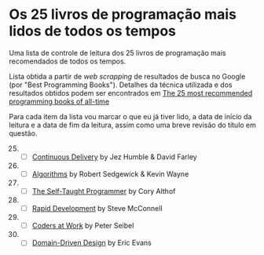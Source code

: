 # Os 25 livros de programação mais lidos de todos os tempos

Uma lista de controle de leitura dos 25 livros de programação mais recomendados de todos os tempos.

Lista obtida a partir de *web scrapping* de resultados de busca no Google (por "Best Programming Books"). Detalhes da técnica utilizada e dos resultados obtidos podem ser encontrados em [The 25 most recommended programming books of all-time](https://www.daolf.com/posts/best-programming-books/)

Para cada item da lista vou marcar o que eu já tiver lido, a data de início da leitura e a data de fim da leitura, assim como uma breve revisão do título em questão.

25. - [ ] [Continuous Delivery](https://www.amazon.com.br/dp/0321601912/ref=cm_sw_em_r_mt_dp_U_qIqwEbN5TRZAC) by Jez Humble & David Farley

24. - [ ] [Algorithms](https://www.amazon.com.br/dp/B004P8J1NA/ref=cm_sw_em_r_mt_dp_U_SKqwEbTN0S8PB) by Robert Sedgewick & Kevin Wayne

23. - [ ] [The Self-Taught Programmer](https://www.amazon.com.br/dp/B01M01YDQA/ref=cm_sw_em_r_mt_dp_U_AMqwEbC31BB2N) by Cory Althof

22. - [ ] [Rapid Development](https://www.amazon.com.br/dp/B00JDMPOB6/ref=cm_sw_em_r_mt_dp_U_-NqwEb36915WR) by Steve McConnell

21. - [ ] [Coders at Work](https://www.amazon.com.br/dp/B00ACC2536/ref=cm_sw_em_r_mt_dp_U_wPqwEb8XQE8D4) by Peter Seibel

20. - [ ] [Domain-Driven Design](https://www.amazon.com.br/dp/B00794TAUG/ref=cm_sw_em_r_mt_dp_U_IQqwEbJNHV428) by Eric Evans
